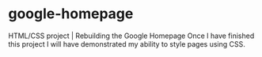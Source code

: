 # google-homepage
HTML/CSS project | Rebuilding the Google Homepage
Once I have finished this project I will have demonstrated my ability to style pages using CSS.
